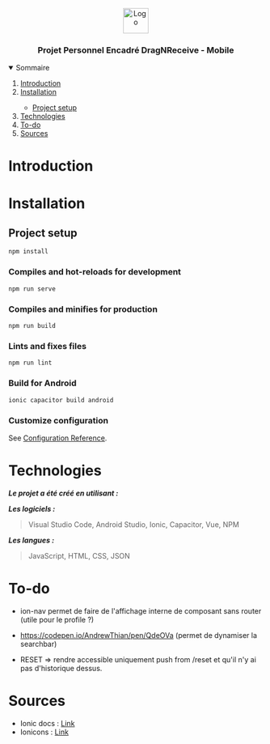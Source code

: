 <p align="center">
    <img src="https://www.promeo-formation.fr/themes/custom/promeo/img/logos/logo_promeo_white.svg" alt="Logo" height="50px"><br>
    <h3 align="center">Projet Personnel Encadré DragNReceive - Mobile </h3>
</p> 

<details open="open">
  <summary>Sommaire</summary>
  <ol>
    <li>
      <a href="#Introduction">Introduction</a>
    </li>
    <li>
      <a href="#Installation">Installation</a>
    </li>
    <ul>
        <li>
            <a href="#Project-setup">Project setup</a>
        </li>
    </ul>
    <li>
      <a href="#Technologies">Technologies</a>
    </li>
    <li>
      <a href="#To-do">To-do</a>
    </li>
    <li>
      <a href="#Sources">Sources</a>
    </li>
</details> 
    
# Introduction
    


# Installation

## Project setup
```
npm install
```

### Compiles and hot-reloads for development
```
npm run serve
```

### Compiles and minifies for production
```
npm run build
```

### Lints and fixes files
```
npm run lint
```

### Build for Android
```
ionic capacitor build android
```

### Customize configuration
See [Configuration Reference](https://cli.vuejs.org/config/).
    
# Technologies

***Le projet a été créé en utilisant :***

***Les logiciels :***

> Visual Studio Code,
> Android Studio,
> Ionic,
> Capacitor,
> Vue,
> NPM

***Les langues :***

> JavaScript,
> HTML,
> CSS,
> JSON

# To-do

- ion-nav permet de faire de l'affichage interne de composant sans router (utile pour le profile ?)
- https://codepen.io/AndrewThian/pen/QdeOVa (permet de dynamiser la searchbar)

- RESET => rendre accessible uniquement push from  /reset et qu'il n'y ai pas d'historique dessus.
 
# Sources

- Ionic docs : [Link](https://ionicframework.com/docs/components)
- Ionicons : [Link](https://ionic.io/ionicons)
